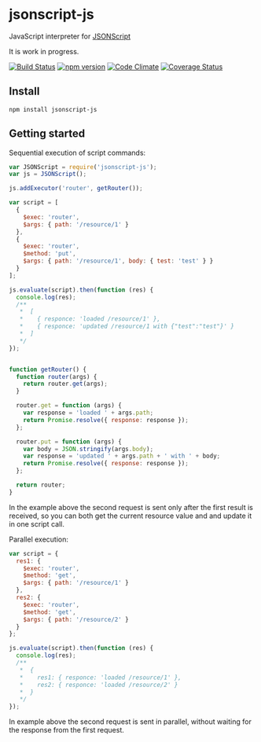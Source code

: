# jsonscript-js

JavaScript interpreter for [JSONScript](https://github.com/JSONScript/jsonscript)

It is work in progress.

[![Build Status](https://travis-ci.org/epoberezkin/jsonscript-js.svg?branch=master)](https://travis-ci.org/epoberezkin/jsonscript-js)
[![npm version](https://badge.fury.io/js/jsonscript-js.svg)](https://www.npmjs.com/package/jsonscript-js)
[![Code Climate](https://codeclimate.com/github/epoberezkin/jsonscript-js/badges/gpa.svg)](https://codeclimate.com/github/epoberezkin/jsonscript-js)
[![Coverage Status](https://coveralls.io/repos/github/epoberezkin/jsonscript-js/badge.svg?branch=master)](https://coveralls.io/github/epoberezkin/jsonscript-js?branch=master)


## Install

```
npm install jsonscript-js
```

## Getting started

Sequential execution of script commands:

```javascript
var JSONScript = require('jsonscript-js');
var js = JSONScript();

js.addExecutor('router', getRouter());

var script = [
  {
    $exec: 'router',
    $args: { path: '/resource/1' }
  },
  {
    $exec: 'router',
    $method: 'put',
    $args: { path: '/resource/1', body: { test: 'test' } }
  }
];

js.evaluate(script).then(function (res) {
  console.log(res);
  /**
   *  [
   *    { responce: 'loaded /resource/1' },
   *    { responce: 'updated /resource/1 with {"test":"test"}' }
   *  ]
   */
});


function getRouter() {
  function router(args) {
    return router.get(args);
  }

  router.get = function (args) {
    var response = 'loaded ' + args.path;
    return Promise.resolve({ response: response });
  };

  router.put = function (args) {
    var body = JSON.stringify(args.body);
    var response = 'updated ' + args.path + ' with ' + body;
    return Promise.resolve({ response: response });
  };

  return router;
}
```

In the example above the second request is sent only after the first result is received, so you can both get the current resource value and and update it in one script call.


Parallel execution:

```javascript
var script = {
  res1: {
    $exec: 'router',
    $method: 'get',
    $args: { path: '/resource/1' }
  },
  res2: {
    $exec: 'router',
    $method: 'get',
    $args: { path: '/resource/2' }
  }
};

js.evaluate(script).then(function (res) {
  console.log(res);
  /**
   *  {
   *    res1: { responce: 'loaded /resource/1' },
   *    res2: { responce: 'loaded /resource/2' }
   *  }
   */
});
```

In example above the second request is sent in parallel, without waiting for the response from the first request.

